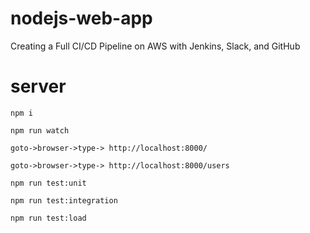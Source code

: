 # nodejs-web-app
Creating a Full CI/CD Pipeline on AWS with Jenkins, Slack, and GitHub

# server
`npm i`

`npm run watch`

`goto->browser->type-> http://localhost:8000/`

`goto->browser->type-> http://localhost:8000/users`

`npm run test:unit`

`npm run test:integration`

`npm run test:load`

